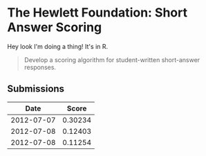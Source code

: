 # The Hewlett Foundation: Short Answer Scoring

Hey look I'm doing a thing! It's in R.

> Develop a scoring algorithm for student-written short-answer responses.

## Submissions

<table>
  <thead>
    <tr>
      <th>Date</th>
      <th>Score</th>
    </tr>
  </thead>
  <tbody>
    <tr>
      <td>2012-07-07</td>
      <td>0.30234</td>
    </tr>
    <tr>
      <td>2012-07-08</td>
      <td>0.12403</td>
    </tr>
    <tr>
      <td>2012-07-08</td>
      <td>0.11254</td>
  </tbody>
</table>
